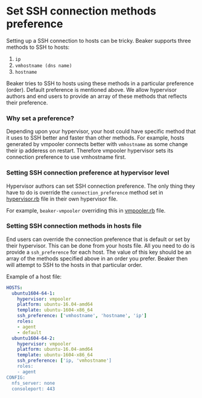 # Set SSH connection methods preference

Setting up a SSH connection to hosts can be tricky. Beaker supports three methods to SSH to hosts:

1. `ip`
2. `vmhostname (dns name)`
3. `hostname`

Beaker tries to SSH to hosts using these methods in a particular preference (order). Default preference is mentioned above. We allow hypervisor authors and end users to provide an array of these methods that reflects their preference.

### Why set a preference?

Depending upon your hypervisor, your host could have specific method that it uses to SSH better and faster than other methods. For example, hosts generated by vmpooler connects better with `vmhostname` as some change their ip adderess on restart. Therefore vmpooler hypervisor sets its connection preference to use vmhostname first.

### Setting SSH connection preference at hypervisor level

Hypervisor authors can set SSH connection preference. The only thing they have to do is override the `connection_preference` method set in [hypervisor.rb](https://github.com/puppetlabs/beaker/blob/master/lib/beaker/hypervisor.rb) file in their own hypervisor file.

For example, `beaker-vmpooler` overriding this in [vmpooler.rb](https://github.com/puppetlabs/beaker-vmpooler/blob/master/lib/beaker/hypervisor/vmpooler.rb) file.

### Setting SSH connection methods in hosts file

End users can override the connection preference that is default or set by their hypervisor. This can be done from your hosts file. All you need to do is provide a `ssh_preference` for each host. The value of this key should be an array of the methods specified above in an order you prefer. Beaker then will attempt to SSH to the hosts in that particular order.

Example of a host file:

```yaml
HOSTS:
  ubuntu1604-64-1:
    hypervisor: vmpooler
    platform: ubuntu-16.04-amd64
    template: ubuntu-1604-x86_64
    ssh_preference: ['vmhostname', 'hostname', 'ip']
    roles:
    - agent
    - default
  ubuntu1604-64-2:
    hypervisor: vmpooler
    platform: ubuntu-16.04-amd64
    template: ubuntu-1604-x86_64
    ssh_preference: ['ip, 'vmhostname']
    roles:
    - agent
CONFIG:
  nfs_server: none
  consoleport: 443
```
